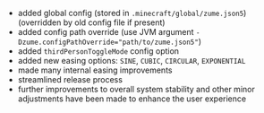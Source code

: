 - added global config (stored in `.minecraft/global/zume.json5`) (overridden by old config file if present)
- added config path override (use JVM argument `-Dzume.configPathOverride="path/to/zume.json5"`)
- added `thirdPersonToggleMode` config option
- added new easing options: `SINE`, `CUBIC`, `CIRCULAR`, `EXPONENTIAL`
- made many internal easing improvements
- streamlined release process
- further improvements to overall system stability and other minor adjustments have been made to enhance the user experience